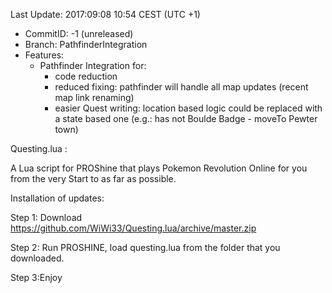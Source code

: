 Last Update: 2017:09:08 10:54 CEST  (UTC +1)

- CommitID: -1 (unreleased)
- Branch: PathfinderIntegration
- Features:
    - Pathfinder Integration for:
        - code reduction
        - reduced fixing: pathfinder will handle all map updates (recent map link renaming)
        - easier Quest writing: location based logic could be replaced with a state based one (e.g.: has not Boulde Badge - moveTo Pewter town)

Questing.lua :

A Lua script for PROShine that plays Pokemon Revolution Online for you from the very Start to as far as possible.

Installation of updates:

Step 1: Download https://github.com/WiWi33/Questing.lua/archive/master.zip

Step 2: Run PROSHINE, load questing.lua from the folder that you downloaded.

Step 3:Enjoy
